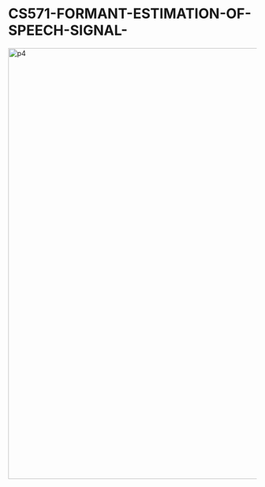 # CS571-FORMANT-ESTIMATION-OF-SPEECH-SIGNAL-
<img width="875" alt="p4" src="https://user-images.githubusercontent.com/93401503/142976155-40fa9043-6e8e-441c-ba8b-25a02a2395da.PNG">
